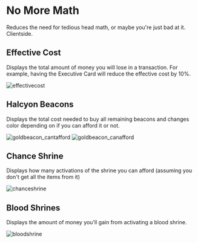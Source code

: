 # No More Math

Reduces the need for tedious head math, or maybe you're just bad at it. Clientside.

## Effective Cost
Displays the total amount of money you will lose in a transaction. For example, having the Executive Card will reduce the effective cost by 10%.

![effectivecost](https://cdn.discordapp.com/attachments/526159007442927648/1071090912245071902/image.png)

## Halcyon Beacons
Displays the total cost needed to buy all remaining beacons and changes color depending on if you can afford it or not.

![goldbeacon_cantafford](https://cdn.discordapp.com/attachments/526159007442927648/1070842057008095314/image.png)
![goldbeacon_canafford](https://cdn.discordapp.com/attachments/526159007442927648/1070842131087888465/image.png)

## Chance Shrine
Displays how many activations of the shrine you can afford (assuming you don't get all the items from it)

![chanceshrine](https://cdn.discordapp.com/attachments/526159007442927648/1070859320570425416/image.png)

## Blood Shrines
Displays the amount of money you'll gain from activating a blood shrine.

![bloodshrine](https://cdn.discordapp.com/attachments/526159007442927648/1071093681483948083/image.png)